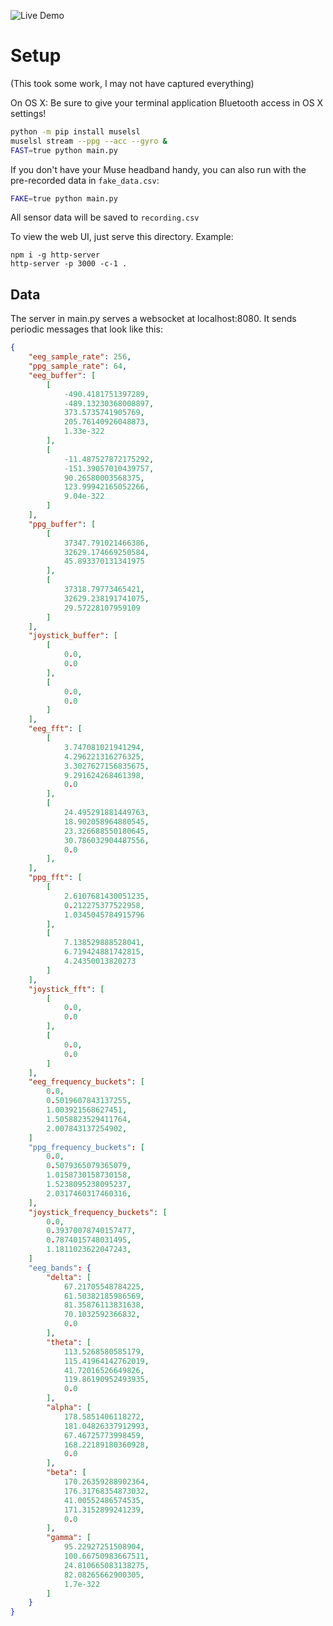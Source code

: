 ![Live Demo](live-monitor.gif)

# Setup
(This took some work, I may not have captured everything)

On OS X: Be sure to give your terminal application Bluetooth access in OS X settings!

```bash
python -m pip install muselsl
muselsl stream --ppg --acc --gyro &
FAST=true python main.py
```

If you don't have your Muse headband handy, you can also run with the pre-recorded data in `fake_data.csv`:
```bash
FAKE=true python main.py
```

All sensor data will be saved to `recording.csv`

To view the web UI, just serve this directory. Example:
```
npm i -g http-server
http-server -p 3000 -c-1 .
```

## Data
The server in main.py serves a websocket at localhost:8080. It sends periodic
messages that look like this:
```json
{
    "eeg_sample_rate": 256,
    "ppg_sample_rate": 64,
    "eeg_buffer": [
        [
            -490.4181751397289,
            -489.13230368008897,
            373.5735741905769,
            205.76140926048873,
            1.33e-322
        ],
        [
            -11.487527872175292,
            -151.39057010439757,
            90.26580003568375,
            123.99942165052266,
            9.04e-322
        ]
    ],
    "ppg_buffer": [
        [
            37347.791021466386,
            32629.174669250584,
            45.893370131341975
        ],
        [
            37318.79773465421,
            32629.238191741075,
            29.57228107959109
        ]
    ],
    "joystick_buffer": [
        [
            0.0,
            0.0
        ],
        [
            0.0,
            0.0
        ]
    ],
    "eeg_fft": [
        [
            3.747081021941294,
            4.296221316276325,
            3.3027627156835675,
            9.291624268461398,
            0.0
        ],
        [
            24.495291881449763,
            18.902058964880545,
            23.326688550180645,
            30.786032904487556,
            0.0
        ],
    ],
    "ppg_fft": [
        [
            2.6107681430051235,
            0.212275377522958,
            1.0345045784915796
        ],
        [
            7.138529888528041,
            6.719424881742815,
            4.24350013820273
        ]
    ],
    "joystick_fft": [
        [
            0.0,
            0.0
        ],
        [
            0.0,
            0.0
        ]
    ],
    "eeg_frequency_buckets": [
        0.0,
        0.5019607843137255,
        1.003921568627451,
        1.5058823529411764,
        2.007843137254902,
    ]
    "ppg_frequency_buckets": [
        0.0,
        0.5079365079365079,
        1.0158730158730158,
        1.5238095238095237,
        2.0317460317460316,
    ],
    "joystick_frequency_buckets": [
        0.0,
        0.39370078740157477,
        0.7874015748031495,
        1.1811023622047243,
    ]
    "eeg_bands": {
        "delta": [
            67.21705548784225,
            61.50382185986569,
            81.35876113831638,
            70.1032592366832,
            0.0
        ],
        "theta": [
            113.5268580585179,
            115.41964142762019,
            41.72016526649826,
            119.86190952493935,
            0.0
        ],
        "alpha": [
            178.5851406118272,
            181.04826337912993,
            67.46725773998459,
            168.22189180360928,
            0.0
        ],
        "beta": [
            170.26359288902364,
            176.31768354873032,
            41.00552486574535,
            171.3152899241239,
            0.0
        ],
        "gamma": [
            95.22927251508904,
            100.66750983667511,
            24.810665083138275,
            82.08265662900305,
            1.7e-322
        ]
    }
}
```
